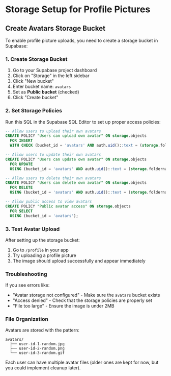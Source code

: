 # Storage Setup for Profile Pictures

## Create Avatars Storage Bucket

To enable profile picture uploads, you need to create a storage bucket in Supabase:

### 1. Create Storage Bucket

1. Go to your Supabase project dashboard
2. Click on "Storage" in the left sidebar
3. Click "New bucket"
4. Enter bucket name: `avatars`
5. Set as **Public bucket** (checked)
6. Click "Create bucket"

### 2. Set Storage Policies

Run this SQL in the Supabase SQL Editor to set up proper access policies:

```sql
-- Allow users to upload their own avatars
CREATE POLICY "Users can upload own avatar" ON storage.objects
  FOR INSERT 
  WITH CHECK (bucket_id = 'avatars' AND auth.uid()::text = (storage.foldername(name))[1]);

-- Allow users to update their own avatars
CREATE POLICY "Users can update own avatar" ON storage.objects
  FOR UPDATE 
  USING (bucket_id = 'avatars' AND auth.uid()::text = (storage.foldername(name))[1]);

-- Allow users to delete their own avatars
CREATE POLICY "Users can delete own avatar" ON storage.objects
  FOR DELETE 
  USING (bucket_id = 'avatars' AND auth.uid()::text = (storage.foldername(name))[1]);

-- Allow public access to view avatars
CREATE POLICY "Public avatar access" ON storage.objects
  FOR SELECT 
  USING (bucket_id = 'avatars');
```

### 3. Test Avatar Upload

After setting up the storage bucket:

1. Go to `/profile` in your app
2. Try uploading a profile picture
3. The image should upload successfully and appear immediately

### Troubleshooting

If you see errors like:
- "Avatar storage not configured" - Make sure the `avatars` bucket exists
- "Access denied" - Check that the storage policies are properly set
- "File too large" - Ensure the image is under 2MB

### File Organization

Avatars are stored with the pattern:
```
avatars/
  ├── user-id-1-random.jpg
  ├── user-id-2-random.png
  └── user-id-3-random.gif
```

Each user can have multiple avatar files (older ones are kept for now, but you could implement cleanup later).